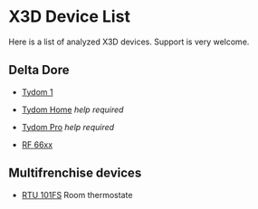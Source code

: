 # X3D Device List

Here is a list of analyzed X3D devices. Support is very welcome.

## Delta Dore

* [Tydom 1](Tydom_1.md)
* [Tydom Home](Tydom_Home.md) *help required*
* [Tydom Pro](Tydom_Pro.md) *help required*

* [RF 66xx](RF_66xx.md)

## Multifrenchise devices

* [RTU 101FS](RTU_101FS.md) Room thermostate
